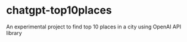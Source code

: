# chatgpt-top10places
An experimental project to find top 10 places in a city using OpenAI API library
